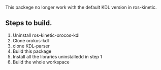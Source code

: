 This packege no longer work with the default KDL version in ros-kinetic. 
## Steps to build.
1. Uninstall ros-kinetic-orocos-kdl
2. Clone orokos-kdl
3. clone KDL-parser
4. Build this package
5. Install all the libraries uninstalledd in step 1
6. Build the whole workspace
